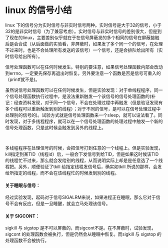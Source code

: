 # linux 的信号小结

linux 下的信号分为实时信号与非实时信号两种。实时信号是大于32的信号，小于32的是非实时信号（为了兼容考虑）。实时信号与非实时信号的差别很大，但是到了现在的linux，主要差别似乎就在于在信号屏蔽发的多个相同的信号在屏蔽接触后是会合成（从后面做的实验看，非屏蔽时，如果发了多个同一个的信号，在处理不过来时，也是不会处理所有发送的该信号）一个信号，还是会排队给出所有（实时信号给出所有）。

信号处理函数可以在任何时候发生。特别的要注意，如果信号处理函数内部会改动到errno，一定要先保存再退出时恢复。另外要注意一个函数是否是信号可重入的（printf就不是)。

虽然说信号处理函数可以在任何时候发生，但是实验发现：对于单线程程序，同一个信号处理函数执行过程中，是没法重新触发一个该信号的信号处理函数的(补记：经查资料发现，对于同一个信号，不会在处理过程中再触发（但是验证发现有多个线程可以重新触发到别的线程）；对于不同的信号，是可以在信号处理过程中处理别的信号的)。试验方式就是信号处理函数来一个sleep，就可以设法看了。同时发现，对于多线程程序，就可以在一个信号处理函数的处理过程中触发一个新的信号处理函数，只是这时候会触发到另外的线程上。

<br>

多线程程序在处理信号的时候，会把信号打到任意的一个线程上。但是实验发现，kill指定到某TID（线程id）后，一般会下发信号到给TID，但是如果这时候该TID的线程忙不过来，那么就会发给别的线程，从而说明实际上却是是任意选了一个线程把。另外，顺便验证了tkill 给指定线程发信号后，确实如tkill 所说的那样，会发给所指定的线程，而不会在该线程忙的时候发到别的线程。


#### 关于睡眠与信号：
经过实验发现，起码对于信号SIGALRM来说，如果进程正在睡眠，那么它对于信号不会有反应，但是一旦睡醒，就会立马处理该信号。

#### 关于 SIGCONT：
sigkill 与 sigstop 是不可以屏蔽的，而sigcont不是。在不屏蔽时，试验发现， sigcont 的处理函数会被执行，但是仍然会从睡眠中恢复。而sigkill 与 sigstop 的处理函数不会被执行。
